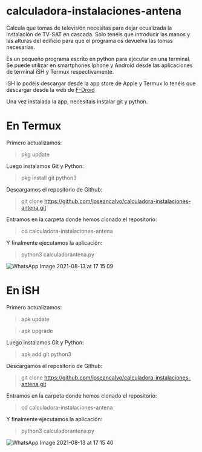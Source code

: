 # calculadora-instalaciones-antena
Calcula que tomas de televisión necesitas para dejar ecualizada la instalación de TV-SAT en cascada. Solo tenéis que introducir las manos y las alturas del edificio para que el programa os devuelva las tomas necesarias.

Es un pequeño programa escrito en python para ejecutar en una terminal. Se puede utilizar en smartphones Iphone y Android desde las aplicaciones de terminal iSH y Termux respectivamente.

iSH lo podéis descargar desde la app store de Apple y Termux lo tenéis que descargar desde la web de [F-Droid](https://f-droid.org/es/)

Una vez instalada la app, necesitais instalar git y python.
  
  # En Termux
  
  Primero actualizamos:
  >pkg update
  
  Luego instalamos Git y Python:
  >pkg install git python3
  
  Descargamos el repositorio de Github:
  >git clone https://github.com/joseancalvo/calculadora-instalaciones-antena.git
  
  Entramos en la carpeta donde hemos clonado el repositorio:
  >cd calculadora-instalaciones-antena
  
  Y finalmente ejecutamos la aplicación:
  >python3 calculadorantena.py
  
  ![WhatsApp Image 2021-08-13 at 17 15 09](https://user-images.githubusercontent.com/64921162/129383463-dc20287f-0a7c-420c-9eb9-157e0be8b885.jpeg)

  # En iSH
  
  Primero actualizamos:
  >apk update
  
  >apk upgrade
  
  Luego instalamos Git y Python:
  >apk add git python3
  
  Descargamos el repositorio de Github:
  >git clone https://github.com/joseancalvo/calculadora-instalaciones-antena.git
  
  Entramos en la carpeta donde hemos clonado el repositorio:
  >cd calculadora-instalaciones-antena
  
  Y finalmente ejecutamos la aplicación:
  >python3 calculadorantena.py
  
  ![WhatsApp Image 2021-08-13 at 17 15 40](https://user-images.githubusercontent.com/64921162/129383613-8c1e1c32-4706-4ea7-8fcb-ef27a5622769.jpeg)

